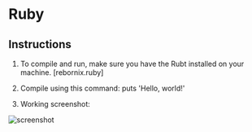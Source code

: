 # Ruby

## Instructions

1. To compile and run, make sure you have the Rubt installed on your machine.
[rebornix.ruby]

2. Compile using this command:
puts 'Hello, world!'

3. Working screenshot:

![screenshot](./screenshot.png?raw=true)

